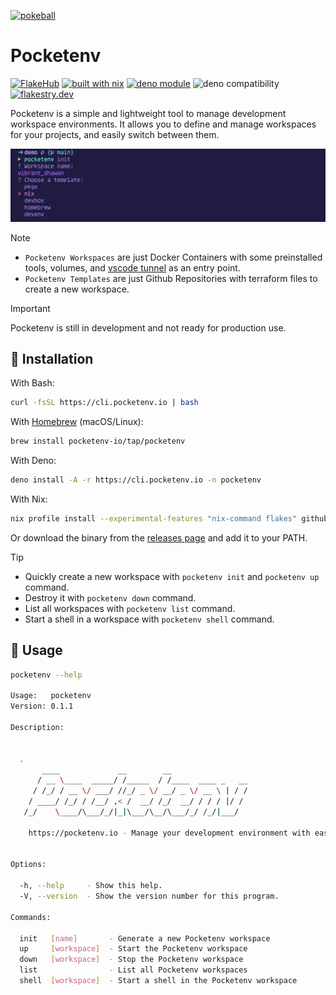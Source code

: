 [![pokeball](https://cdn3.emoji.gg/emojis/pokeball.png)](https://emoji.gg/emoji/pokeball)

# Pocketenv

[![FlakeHub](https://img.shields.io/endpoint?url=https://flakehub.com/f/pocketenv-io/pocketenv/badge)](https://flakehub.com/flake/pocketenv-io/pocketenv)
[![built with nix](https://img.shields.io/badge/Built_With-Nix-5277C3.svg?logo=nixos&labelColor=73C3D5)](https://builtwithnix.org)
[![deno module](https://shield.deno.dev/x/pocketenv)](https://deno.land/x/pocketenv)
![deno compatibility](https://shield.deno.dev/deno/^1.37)
[![flakestry.dev](https://flakestry.dev/api/badge/flake/github/pocketenv-io/pocketenv)](https://flakestry.dev/flake/github/pocketenv-io/pocketenv)

Pocketenv is a simple and lightweight tool to manage development workspace environments. It allows you to define and manage workspaces for your projects, and easily switch between them.

![preview](./.github/images/preview.png)

> [!NOTE]
> * `Pocketenv Workspaces` are just Docker Containers with some preinstalled tools, volumes, and [vscode tunnel](https://code.visualstudio.com/docs/remote/tunnels) as an entry point.
> * `Pocketenv Templates` are just Github Repositories with terraform files to create a new workspace.

> [!IMPORTANT]
> Pocketenv is still in development and not ready for production use.

## 🚚 Installation

With Bash:

```bash
curl -fsSL https://cli.pocketenv.io | bash
```

With [Homebrew](https://brew.sh/) (macOS/Linux):

```sh
brew install pocketenv-io/tap/pocketenv
```

With Deno:

```bash
deno install -A -r https://cli.pocketenv.io -n pocketenv
```

With Nix:

```bash
nix profile install --experimental-features "nix-command flakes" github:pocketenv-io/pocketenv
```

Or download the binary from the [releases page](https://github.com/pocketenv-io/pocketenv/releases) and add it to your PATH.

> [!TIP]
> * Quickly create a new workspace with `pocketenv init` and `pocketenv up` command.
> * Destroy it with `pocketenv down` command.
> * List all workspaces with `pocketenv list` command.
> * Start a shell in a workspace with `pocketenv shell` command.

## 🚀 Usage

```bash
pocketenv --help

Usage:   pocketenv
Version: 0.1.1    

Description:

                                                                         
  .                                                                      
       ____             __        __                                     
      / __ \____  _____/ /_____  / /____  ____ _   __                    
     / /_/ / __ \/ ___/ //_/ _ \/ __/ _ \/ __ \ | / /                    
    / ____/ /_/ / /__/ ,< /  __/ /_/  __/ / / / |/ /                     
   /_/    \____/\___/_/|_|\___/\__/\___/_/ /_/|___/                      
                                                                         
    https://pocketenv.io - Manage your development environment with ease.
                                                                         

Options:

  -h, --help     - Show this help.                            
  -V, --version  - Show the version number for this program.  

Commands:

  init   [name]       - Generate a new Pocketenv workspace      
  up     [workspace]  - Start the Pocketenv workspace           
  down   [workspace]  - Stop the Pocketenv workspace            
  list                - List all Pocketenv workspaces           
  shell  [workspace]  - Start a shell in the Pocketenv workspace
```
